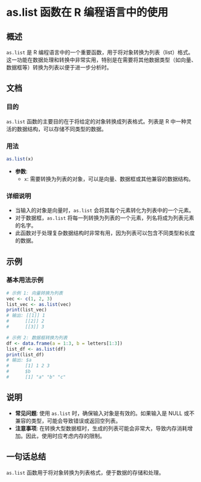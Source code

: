 <!--
Meta Description: # as.list 函数在 R 编程语言中的使用 ## 概述 `as.list` 是 R 编程语言中的一个重要函数，用于将对象转换为列表（list）格式。这一功能在数据处理和转换中非常实用，特别是在需要将其他数据类型（如向量、数据框等）转换为列表以便于进一步分析时。 ## 文档 ### 目的 `as...
Meta Keywords: list, vec, list_vec, print, list_df
-->

# as.list 函数在 R 编程语言中的使用

## 概述
`as.list` 是 R 编程语言中的一个重要函数，用于将对象转换为列表（list）格式。这一功能在数据处理和转换中非常实用，特别是在需要将其他数据类型（如向量、数据框等）转换为列表以便于进一步分析时。

## 文档
### 目的
`as.list` 函数的主要目的在于将给定的对象转换成列表格式。列表是 R 中一种灵活的数据结构，可以存储不同类型的数据。

### 用法
```R
as.list(x)
```
- **参数**:
  - `x`: 需要转换为列表的对象，可以是向量、数据框或其他兼容的数据结构。

### 详细说明
- 当输入的对象是向量时，`as.list` 会将其每个元素转化为列表中的一个元素。
- 对于数据框，`as.list` 将每一列转换为列表的一个元素，列名将成为列表元素的名字。
- 此函数对于处理复杂数据结构时非常有用，因为列表可以包含不同类型和长度的数据。

## 示例
### 基本用法示例
```R
# 示例 1: 向量转换为列表
vec <- c(1, 2, 3)
list_vec <- as.list(vec)
print(list_vec)
# 输出: [[1]] 1
#      [[2]] 2
#      [[3]] 3

# 示例 2: 数据框转换为列表
df <- data.frame(a = 1:3, b = letters[1:3])
list_df <- as.list(df)
print(list_df)
# 输出: $a
#      [1] 1 2 3
#      $b
#      [1] "a" "b" "c"
```

## 说明
- **常见问题**: 使用 `as.list` 时，确保输入对象是有效的。如果输入是 NULL 或不兼容的类型，可能会导致错误或返回空列表。
- **注意事项**: 在转换大型数据框时，生成的列表可能会非常大，导致内存消耗增加。因此，使用时应考虑内存的限制。

## 一句话总结
`as.list` 函数用于将对象转换为列表格式，便于数据的存储和处理。